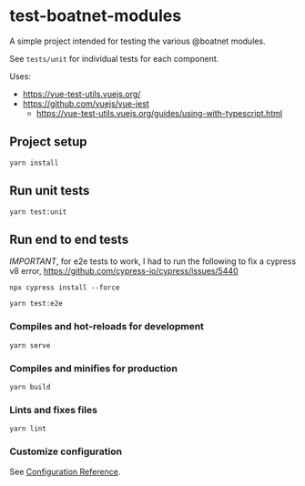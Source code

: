 # test-boatnet-modules

A simple project intended for testing the various @boatnet modules.

See `tests/unit` for individual tests for each component.

Uses:
* https://vue-test-utils.vuejs.org/
* https://github.com/vuejs/vue-jest
  * https://vue-test-utils.vuejs.org/guides/using-with-typescript.html

## Project setup
```
yarn install
```

## Run unit tests
```
yarn test:unit
```

## Run end to end tests
*IMPORTANT*, for e2e tests to work, I had to run the following to fix a cypress v8 error, https://github.com/cypress-io/cypress/issues/5440

 `npx cypress install --force`

```
yarn test:e2e
```

### Compiles and hot-reloads for development
```
yarn serve
```

### Compiles and minifies for production
```
yarn build
```

### Lints and fixes files
```
yarn lint
```

### Customize configuration
See [Configuration Reference](https://cli.vuejs.org/config/).
